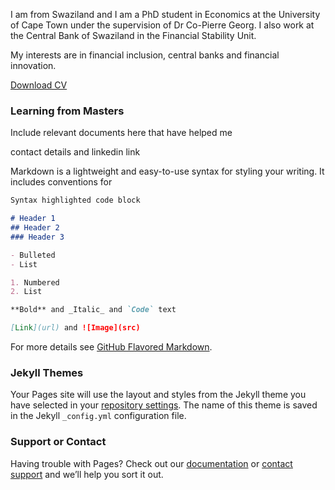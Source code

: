 I am from Swaziland and I am a PhD student in Economics at the University of Cape Town under the supervision of Dr Co-Pierre Georg. I also work at the Central Bank of Swaziland in the Financial Stability Unit.

My interests are in financial inclusion, central banks and financial innovation.

[Download CV]()

### Learning from Masters

Include relevant documents here that have helped me

contact details and linkedin link 

Markdown is a lightweight and easy-to-use syntax for styling your writing. It includes conventions for

```markdown
Syntax highlighted code block

# Header 1
## Header 2
### Header 3

- Bulleted
- List

1. Numbered
2. List

**Bold** and _Italic_ and `Code` text

[Link](url) and ![Image](src)
```

For more details see [GitHub Flavored Markdown](https://guides.github.com/features/mastering-markdown/).

### Jekyll Themes

Your Pages site will use the layout and styles from the Jekyll theme you have selected in your [repository settings](https://github.com/nolwazihlophe/nolwazi/settings). The name of this theme is saved in the Jekyll `_config.yml` configuration file.

### Support or Contact

Having trouble with Pages? Check out our [documentation](https://help.github.com/categories/github-pages-basics/) or [contact support](https://github.com/contact) and we’ll help you sort it out.
